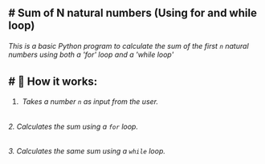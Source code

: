 ## \# Sum of N natural numbers (Using for and while loop)





###### This is a basic Python program to calculate the sum of the first `n` natural numbers using both a 'for' loop and a 'while loop'





## \# 📌 How it works:



1. ###### &nbsp;Takes a number `n` as input from the user.



###### 2\.    Calculates the sum using a `for` loop.



###### 3\.    Calculates the same sum using a `while` loop. 

